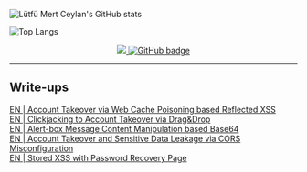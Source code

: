 ![Lütfü Mert Ceylan's GitHub stats](https://github-readme-stats.vercel.app/api?username=lutfumertceylan&show_icons=true&theme=material-palenight)

![Top Langs](https://github-readme-stats.vercel.app/api/top-langs/?username=lutfumertceylan&layout=compact&theme=material-palenight)

<p align="center">
  <a href="http://twitter.com/lutfumertceylan">
    <img src="https://img.shields.io/twitter/follow/lutfumertceylan?label=Twitter&logo=twitter&style=for-the-badge" />
  </a>
  <a href="https://github.com/lutfumertceylan?tab=followers">
    <img src="https://img.shields.io/github/followers/lutfumertceylan?label=Followers&logo=GitHub&style=for-the-badge" alt="GitHub badge" />
  </a>
</p>

------

<h2>Write-ups</h2>

<a href="https://lutfumertceylan.com.tr/posts/acc-takeover-web-cache-xss/">EN | Account Takeover via Web Cache Poisoning based Reflected XSS</a><br>
<a href="https://lutfumertceylan.com.tr/posts/clickjacking-acc-takeover-drag-drop/">EN | Clickjacking to Account Takeover via Drag&Drop</a><br>
<a href="https://lutfumertceylan.com.tr/posts/alertbox-manipulation-base64/">EN | Alert-box Message Content Manipulation based Base64</a><br>
<a href="https://lutfumertceylan.com.tr/posts/ato-and-data-leakage-via-cors-misc/">EN | Account Takeover and Sensitive Data Leakage via CORS Misconfiguration</a><br>
<a href="https://lutfumertceylan.com.tr/posts/stored-xss-with-password-recovery-page/">EN | Stored XSS with Password Recovery Page</a><br>

